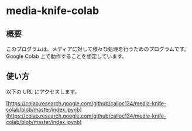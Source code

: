 # media-knife-colab

## 概要

このプログラムは、メディアに対して様々な処理を行うためのプログラムです。
Google Colab 上で動作することを想定しています。

## 使い方

以下の URL にアクセスします。

[https://colab.research.google.com/github/calloc134/media-knife-colab/blob/master/index.ipynb](https://colab.research.google.com/github/calloc134/media-knife-colab/blob/master/index.ipynb)
